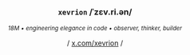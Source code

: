 <div align="center">

  ### `xevrion` /ˈzɛv.ri.ən/

  <sup><i>18M • engineering elegance in code • observer, thinker, builder</i></sup>
 <samp>
<!-- / <a href="https://xevrion.dev">xevrion.dev</a> / <a href="https://elysium.cx">elysium.cx</a>   -->
<!-- <br> -->
 / <a href="https://x.com/xevrion_the1">x.com/xevrion</a> /  
 </samp> 

</div>

